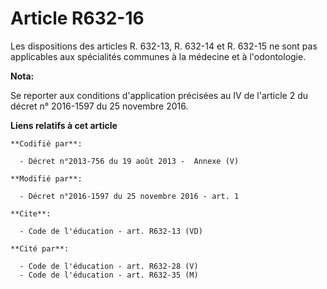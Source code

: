 # Article R632-16

Les dispositions des articles R. 632-13, R. 632-14 et R. 632-15 ne sont pas applicables aux spécialités communes à la
médecine et à l'odontologie.

**Nota:**

Se reporter aux conditions d'application précisées au IV de l'article 2 du décret n° 2016-1597 du 25 novembre 2016.

**Liens relatifs à cet article**

	**Codifié par**:

	  - Décret n°2013-756 du 19 août 2013 -  Annexe (V)

	**Modifié par**:

	  - Décret n°2016-1597 du 25 novembre 2016 - art. 1

	**Cite**:

	  - Code de l'éducation - art. R632-13 (VD)

	**Cité par**:

	  - Code de l'éducation - art. R632-28 (V)
	  - Code de l'éducation - art. R632-35 (M)
